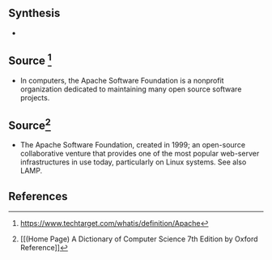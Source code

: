 ## Synthesis
- 
## Source [^1]
- In computers, the Apache Software Foundation is a nonprofit organization dedicated to maintaining many open source software projects.

## Source[^2]
- The Apache Software Foundation, created in 1999; an open-source collaborative venture that provides one of the most popular web-server infrastructures in use today, particularly on Linux systems. See also LAMP.
## References

[^1]: https://www.techtarget.com/whatis/definition/Apache
[^2]: [[(Home Page) A Dictionary of Computer Science 7th Edition by Oxford Reference]]